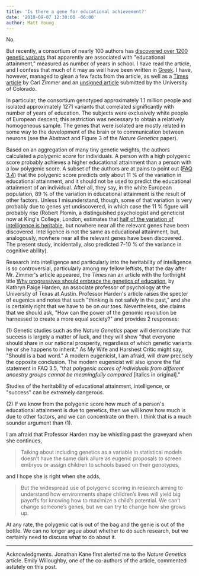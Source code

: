```yaml
---
title: 'Is there a gene for educational achievement?'
date: '2018-09-07 12:30:00 -06:00'
author: Matt Young
---
```

No.

But recently, a consortium of nearly 100 authors has <a href="https://www.nature.com/articles/s41588-018-0147-3">discovered over 1200 genetic variants</a> that apparently are associated with "educational attainment," measured as number of years in school. I have read the article, and I confess that much of it may as well have been written in <a href="https://en.wikipedia.org/wiki/Greek_to_me">Greek</a>. I have, however, managed to glean a few facts from the article, as well as a <a href="https://www.nytimes.com/2018/07/23/science/genes-education.html">Times article</a> by Carl Zimmer and an <a href="https://www.sciencedaily.com/releases/2018/07/180723142848.htm">unsigned article</a> submitted by the University of Colorado.

In particular, the consortium genotyped approximately 1.1 million people and isolated approximately 1271 variants that correlated significantly with number of years of education. The subjects were exclusively white people of European descent; this restriction was necessary to obtain a relatively homogeneous sample. The genes that were isolated are mostly related in some way to the development of the brain or to communication between neurons (see the Abstract and Figure 3 of the <i>Nature Genetics</i> paper). 

Based on an aggregation of many tiny genetic weights, the authors calculated a <i>polygenic score</i> for individuals. A person with a high polygenic score probably achieves a higher educational attainment than a person with a low polygenic score. A subset of the authors are at pains to point out (<a href="https://www.thessgac.org/faqs">FAQ 3.4</a>) that the polygenic score predicts only about 11&nbsp;% of the variation in educational attainment, and it should not be used to predict the educational attainment of an individual. After all, they say, in the white European population, 89&nbsp;% of the variation in educational attainment is the result of other factors. Unless I misunderstand, though, some of that variation is very probably due to genes yet undiscovered, in which case the 11&nbsp;% figure will probably rise (Robert Plomin, a distinguished psychologist and geneticist now at King's College, London, estimates that <a href="https://www.scientificamerican.com/article/is-intelligence-hereditary/">half of the variation of intelligence is heritable</a>, but nowhere near all the relevant genes have been discovered. Intelligence is not the same as educational attainment, but, analogously, nowhere near all the relevant genes have been discovered. The present study, incidentally, also predicted 7-10&nbsp;% of the variance in cognitive ability). 

Research into intelligence and particularly into the heritability of intelligence is so controversial, particularly among my fellow leftists, that the day after Mr. Zimmer's article appeared, the <i>Times</i> ran an article with the forthright title <a href="https://www.nytimes.com/2018/07/24/opinion/dna-nature-genetics-education.html">Why progressives should embrace the genetics of education</a>, by Kathryn Paige Harden, an associate professor of psychology at the University of Texas at Austin.
Professor Harden's article raises the specter of eugenics and notes that such "thinking is not safely in the past," and she is certainly right that we have to be on our toes. Nevertheless, she claims that we should ask, "How can the power of the genomic revolution be harnessed to create a more equal society?" and provides 2 responses: 

(1) Genetic studies such as the <i>Nature Genetics</i> paper will demonstrate that success is largely a matter of luck, and they will show "that everyone should share in our national prosperity, regardless of which genetic variants he or she happens to inherit." As My Wife and Harshest Critic might say, "Should is a bad word." A modern eugenicist, I am afraid, will draw precisely the opposite conclusion. The modern eugenicist will also ignore the flat statement in FAQ 3.5, "that <i>polygenic scores of individuals from different ancestry groups cannot be meaningfully compared</i> [italics in original]."

Studies of the heritability of educational attainment, intelligence, or "success" can be extremely dangerous.

(2) If we know from the polygenic score how much of a person's educational attainment is due to genetics, then we will know how much is due to other factors, and we can concentrate on them. I think that is a much sounder argument than (1).

I am afraid that Professor Harden may be whistling past the graveyard when she continues, 
<blockquote>Talking about including genetics as a variable in statistical models doesn’t have the same dark allure as eugenic proposals to screen embryos or assign children to schools based on their genotypes,</blockquote> 

and I hope she is right when she adds,

<blockquote>But the widespread use of polygenic scoring in research aiming to understand how environments shape children’s lives will yield big payoffs for knowing how to maximize a child’s potential. We can’t change someone’s genes, but we can try to change how she grows up.</blockquote>

At any rate, the polygenic cat is out of the bag and the genie is out of the bottle. We can no longer argue about whether to do such research, but we certainly need to discuss what to do about it.

-----
Acknowledgments. Jonathan Kane first alerted me to the <i>Nature Genetics</i> article. Emily Willoughby, one of the co-authors of the article, commented astutely on this post. 
